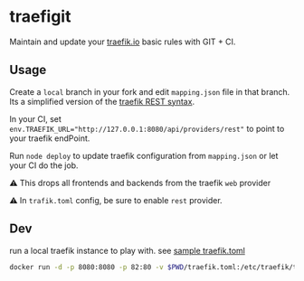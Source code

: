 # traefigit

Maintain and update your [traefik.io](https://traefik.io) basic rules with GIT + CI.

## Usage

Create a `local` branch in your fork and edit `mapping.json` file in that branch. Its a simplified version of the [traefik REST syntax](https://docs.traefik.io/configuration/backends/rest/).

In your CI, set `env.TRAEFIK_URL="http://127.0.0.1:8080/api/providers/rest"` to point to your traefik endPoint.

Run `node deploy` to update traefik configuration from `mapping.json` or let your CI do the job.

⚠️ This drops all frontends and backends from the traefik `web` provider

⚠️ In `trafik.toml` config, be sure to enable `rest` provider.

## Dev

run a local traefik instance to play with. see [sample traefik.toml](./traefik.toml)

```sh
docker run -d -p 8080:8080 -p 82:80 -v $PWD/traefik.toml:/etc/traefik/traefik.toml traefik
```
